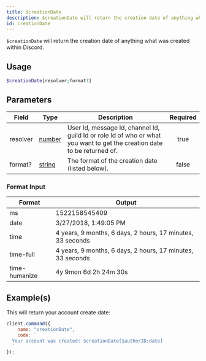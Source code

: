 ```yaml
---
title: $creationDate
description: $creationDate will return the creation date of anything what was created within Discord.
id: creationDate
---
```


`$creationDate` will return the creation date of anything what was created within Discord.

## Usage

```php
$creationDate[resolver;format?]
```

## Parameters

| Field    | Type                                                                                              | Description                                                                                                              | Required |
| -------- | ------------------------------------------------------------------------------------------------- | ------------------------------------------------------------------------------------------------------------------------ | :------: |
| resolver | [number](https://developer.mozilla.org/en-US/docs/Web/JavaScript/Reference/Global_Objects/Number) | User Id, message Id, channel Id, guild Id or role Id of who or what you want to get the creation date to be returned of. |   true   |
| format?  | [string](https://developer.mozilla.org/en-US/docs/Web/JavaScript/Reference/Global_Objects/String) | The format of the creation date (listed below).                                                                          |  false   |

### Format Input

| Format        | Output                                                     |
| ------------- | ---------------------------------------------------------- |
| ms            | 1522158545409                                              |
| date          | 3/27/2018, 1:49:05 PM                                      |
| time          | 4 years, 9 months, 6 days, 2 hours, 17 minutes, 33 seconds |
| time-full     | 4 years, 9 months, 6 days, 2 hours, 17 minutes, 33 seconds |
| time-humanize | 4y 9mon 6d 2h 24m 30s                                      |

## Example(s)

This will return your account create date:

```javascript
client.command({
    name: "creationDate",
    code: `
  Your account was created: $creationDate[$authorID;date]
  `
});
```
